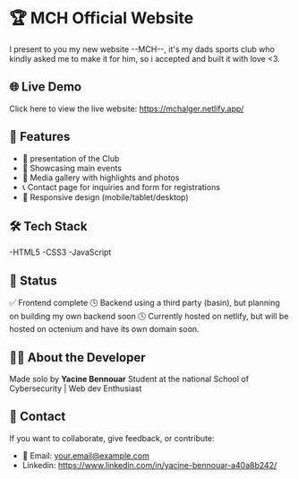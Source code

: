 
# 🏆 MCH  Official Website

I present to you my new website --MCH--, it's my dads sports club who kindly asked me to make it for him, so i accepted and built it with love <3.

## 🌐 Live Demo

Click here to view the live website: https://mchalger.netlify.app/


## 📌 Features

- 📰 presentation of the Club
- 📅 Showcasing main events
- 📸 Media gallery with highlights and photos
 - 📞 Contact page for inquiries and  form for registrations 
 - 🧠 Responsive design (mobile/tablet/desktop)

 ## 🛠️ Tech Stack
 
 -HTML5
 -CSS3
 -JavaScript

 ## 🚧 Status

 ✅ Frontend complete 
 🕓 Backend using a third party (basin), but planning on building my own backend soon
 🕓 Currently hosted on netlify, but will be hosted on octenium and have its own domain soon.

 ## 👨‍💻 About the Developer
 
 Made solo by **Yacine Bennouar**
 Student at the national School of Cybersecurity | Web dev Enthusiast

 ## 💬 Contact

If you want to collaborate, give feedback, or contribute:
- 📧 Email: your.email@example.com
- Linkedin: https://www.linkedin.com/in/yacine-bennouar-a40a8b242/

